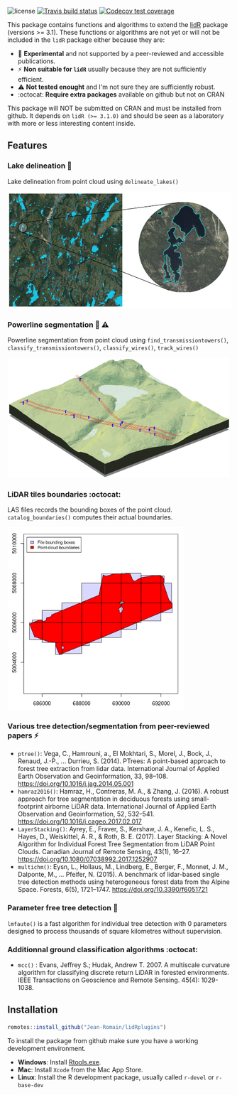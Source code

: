 ![license](https://img.shields.io/badge/Licence-GPL--3-blue.svg) 
[![Travis build status](https://travis-ci.org/Jean-Romain/lidRplugins.svg?branch=master)](https://travis-ci.com/Jean-Romain/lidRplugins)
[![Codecov test coverage](https://codecov.io/gh/Jean-Romain/lidRplugins/branch/master/graph/badge.svg)](https://codecov.io/gh/Jean-Romain/lidRplugins?branch=master)

This package contains functions and algorithms to extend the [lidR](https://github.com/Jean-Romain/lidR) package (versions >= 3.1). These functions or algorithms are not yet or will not be included in the `lidR` package either because they are:

- :microscope: **Experimental** and not supported by a peer-reviewed and accessible publications.
- :zap: **Non suitable for `lidR`**  usually because they are not sufficiently efficient. 
- :warning: **Not tested enought** and I'm not sure they are sufficiently robust.
- :octocat: **Require extra packages** available on github but not on CRAN

This package will NOT be submitted on CRAN and must be installed from github. It depends on `lidR (>= 3.1.0)` and should be seen as a laboratory with more or less interesting content inside.  

## Features

### Lake delineation :microscope:

Lake delineation from point cloud using `delineate_lakes()`

<img src="./.img/lakes.png" width="700px"/>

### Powerline segmentation :microscope: :warning:

Powerline segmentation from point cloud using `find_transmissiontowers()`, `classify_transmissiontowers()`, `classify_wires()`, `track_wires()`

<img src="./.img/powerlines.png" width="500px"/>

### LiDAR tiles boundaries :octocat:

LAS files records the bounding boxes of the point cloud. `catalog_boundaries()` computes their actual boundaries.

<img src="./.img/boundaries.png" width="400px"/>

### Various  tree detection/segmentation from peer-reviewed papers :zap:

- `ptree()`: Vega, C., Hamrouni, a., El Mokhtari, S., Morel, J., Bock, J., Renaud, J.-P., … Durrieu, S. (2014). PTrees: A point-based approach to forest tree extraction from lidar data. International Journal of Applied Earth Observation and Geoinformation, 33, 98–108. https://doi.org/10.1016/j.jag.2014.05.001
- `hamraz2016()`: Hamraz, H., Contreras, M. A., & Zhang, J. (2016). A robust approach for tree segmentation in deciduous forests using small-footprint airborne LiDAR data. International Journal of Applied Earth Observation and Geoinformation, 52, 532–541. https://doi.org/10.1016/j.cageo.2017.02.017
- `LayerStacking()`: Ayrey, E., Fraver, S., Kershaw, J. A., Kenefic, L. S., Hayes, D., Weiskittel, A. R., & Roth, B. E. (2017). Layer Stacking: A Novel Algorithm for Individual Forest Tree Segmentation from LiDAR Point Clouds. Canadian Journal of Remote Sensing, 43(1), 16–27. https://doi.org/10.1080/07038992.2017.1252907
- `multichm()`: Eysn, L., Hollaus, M., Lindberg, E., Berger, F., Monnet, J. M., Dalponte, M., … Pfeifer, N. (2015). A benchmark of lidar-based single tree detection methods using heterogeneous forest data from the Alpine Space. Forests, 6(5), 1721–1747. https://doi.org/10.3390/f6051721

### Parameter free tree detection :microscope:

`lmfauto()` is a fast algorithm for individual tree detection with 0 parameters designed to process thousands of square kilometres without supervision.

### Additionnal ground classification algorithms :octocat:

- `mcc()` : Evans, Jeffrey S.; Hudak, Andrew T. 2007. A multiscale curvature algorithm for classifying discrete return LiDAR in forested environments. IEEE Transactions on Geoscience and Remote Sensing. 45(4): 1029-1038.

## Installation

```r
remotes::install_github("Jean-Romain/lidRplugins")
```

To install the package from github make sure you have a working development environment.

* **Windows**: Install [Rtools.exe](https://cran.r-project.org/bin/windows/Rtools/).  
* **Mac**: Install `Xcode` from the Mac App Store.
* **Linux**: Install the R development package, usually called `r-devel` or `r-base-dev`
